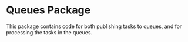 # Queues Package
This package contains code for both publishing tasks to queues, and for processing the tasks in the queues. 